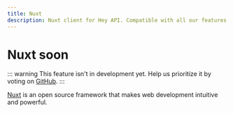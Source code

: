 ```yaml
---
title: Nuxt
description: Nuxt client for Hey API. Compatible with all our features.
---
```


# Nuxt <span data-soon>soon</span>

::: warning
This feature isn't in development yet. Help us prioritize it by voting on [GitHub](https://github.com/hey-api/openapi-ts/issues/998).
:::

[Nuxt](https://nuxt.com/) is an open source framework that makes web development intuitive and powerful.

<!--@include: ../../sponsors.md-->
